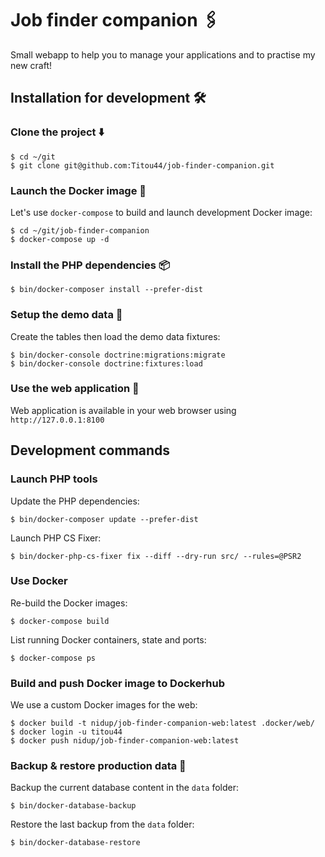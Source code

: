 # Job finder companion ️️🖇️

Small webapp to help you to manage your applications and to practise my new craft!

## Installation for development 🛠️

### Clone the project ⬇️

```
$ cd ~/git
$ git clone git@github.com:Titou44/job-finder-companion.git
```

### Launch the Docker image 🐋

Let's use `docker-compose` to build and launch development Docker image:

```
$ cd ~/git/job-finder-companion
$ docker-compose up -d
```

### Install the PHP dependencies 📦

```
$ bin/docker-composer install --prefer-dist
```

### Setup the demo data 💾

Create the tables then load the demo data fixtures:

```
$ bin/docker-console doctrine:migrations:migrate
$ bin/docker-console doctrine:fixtures:load
```

### Use the web application 🚀

Web application is available in your web browser using `http://127.0.0.1:8100`

## Development commands

### Launch PHP tools

Update the PHP dependencies:

```
$ bin/docker-composer update --prefer-dist
```

Launch PHP CS Fixer:

```
$ bin/docker-php-cs-fixer fix --diff --dry-run src/ --rules=@PSR2
```

### Use Docker

Re-build the Docker images:

```
$ docker-compose build
```

List running Docker containers, state and ports:

```
$ docker-compose ps
```

### Build and push Docker image to Dockerhub

We use a custom Docker images for the web:

```
$ docker build -t nidup/job-finder-companion-web:latest .docker/web/
$ docker login -u titou44
$ docker push nidup/job-finder-companion-web:latest
```

### Backup & restore production data 💾

Backup the current database content in the `data` folder:
```
$ bin/docker-database-backup
```

Restore the last backup from the `data` folder:
```
$ bin/docker-database-restore
```
